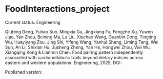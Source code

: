 # FoodInteractions_project

Current status: Engineering


Qiufeng Deng, Yuhao Sun, Mingxia Gu, Jingxiang Fu, Fengzhe Xu, Yuwen Jiao, Yan Zhou, Beining Ma, Lu Liu, Xiuchao Wang, Quanbin Dong, Tingting Wu, Huayiyang Zou, Jing Shi, Yifeng Wang, Yanhui Sheng, Liming Tang, Wei Sun, An Li, Shixian Hu, Jusheng Zheng, Yan He, Hongwei Zhou, Wei Wu, Xiangqing Kong & Lianmin Chen. Food pairing pattern independently associated with cardiometabolic traits beyond dietary indices across eastern and western populations. Engineering, 2025, DOI:

Published version:
